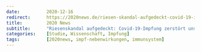 ```yaml
---
date:          2020-12-16
redirect:      https://2020news.de/riesen-skandal-aufgedeckt-covid-19-impfung-zerstoert-unser-immunsystem-nachhaltig/
title:         2020 News
subtitle:      "Riesenskandal aufgedeckt: Covid-19-Impfung zerstört unser Immunsystem nachhaltig"
categories:    [Studie, Wissenschaft, Impfung]
tags:          [2020news, impf-nebenwirkungen, immunsystem]
---
```

